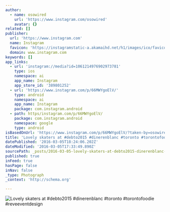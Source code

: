 ```yaml
---
author:
  - name: osowired
    url: 'https://www.instagram.com/osowired'
    avatar: {}
related: []
publisher:
  url: 'https://www.instagram.com'
  name: Instagram
  favicon: 'https://instagramstatic-a.akamaihd.net/h1/images/ico/favicon.ico/7cdab0872b15.ico'
  domain: www.instagram.com
keywords: []
app_links:
  - url: 'instagram://media?id=1061214976902973781'
    type: ios
    namespace: ai
    app_name: Instagram
    app_store_id: '389801252'
  - url: 'https://www.instagram.com/p/66MWYgoElV/'
    type: android
    namespace: ai
    app_name: Instagram
    package: com.instagram.android
  - path: https/instagram.com/p/66MWYgoElV/
    package: com.instagram.android
    namespace: google
    type: android
isBasedOnUrl: 'https://www.instagram.com/p/66MWYgoElV/?taken-by=osowired'
title: 'Lovely skaters at #debto2015 #dinerenblanc #toronto #torontofoodie #reveeventdesign'
datePublished: '2016-03-05T18:24:06.202Z'
dateModified: '2016-03-05T17:33:49.890Z'
sourcePath: _posts/2016-03-05-lovely-skaters-at-debto2015-dinerenblanc-toronto-toronto.md
published: true
inFeed: true
hasPage: false
inNav: false
_type: Photograph
_context: 'http://schema.org'

---
```

![Lovely skaters at &num;debto2015 &num;dinerenblanc &num;toronto &num;torontofoodie &num;reveeventdesign](https://scontent.cdninstagram.com/t51.2885-15/s640x640/sh0.08/e35/11881790_882062505220153_1441265019_n.jpg?ig_cache_key=MTA2MTIxNDk3NjkwMjk3Mzc4MQ%3D%3D.2)